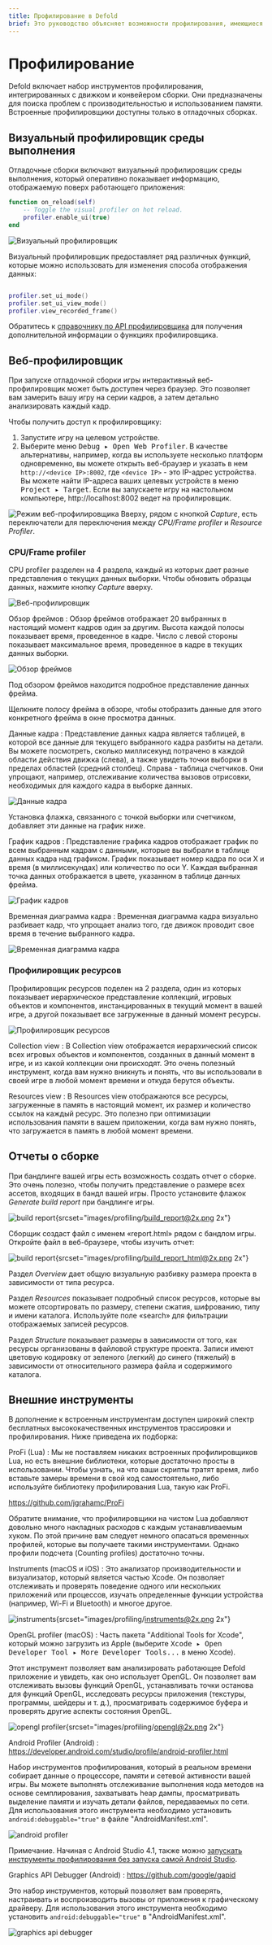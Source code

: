 ```yaml
---
title: Профилирование в Defold
brief: Это руководство объясняет возможности профилирования, имеющиеся в Defold. 
---
```


# Профилирование

Defold включает набор инструментов профилирования, интегрированных с движком и конвейером сборки. Они предназначены для поиска проблем с производительностью и использованием памяти. Встроенные профилировщики доступны только в отладочных сборках. 

## Визуальный профилировщик среды выполнения

Отладочные сборки включают визуальный профилировщик среды выполнения, который оперативно показывает информацию, отображаемую поверх работающего приложения: 

```lua
function on_reload(self)
    -- Toggle the visual profiler on hot reload.
    profiler.enable_ui(true)
end
```

![Визуальный профилировщик](images/profiling/visual_profiler.png)

Визуальный профилировщик предоставляет ряд различных функций, которые можно использовать для изменения способа отображения данных: 

```lua

profiler.set_ui_mode()
profiler.set_ui_view_mode()
profiler.view_recorded_frame()
```

Обратитесь к [справочнику по API профилировщика](/ref/stable/profiler/) для получения дополнительной информации о функциях профилировщика. 

## Веб-профилировщик

При запуске отладочной сборки игры интерактивный веб-профилировщик может быть доступен через браузер. Это позволяет вам замерить вашу игру на серии кадров, а затем детально анализировать каждый кадр. 

Чтобы получить доступ к профилировщику:

1. Запустите игру на целевом устройстве. 
2. Выберите меню <kbd> Debug ▸ Open Web Profiler</kbd>. В качестве альтернативы, например, когда вы используете несколько платформ одновременно, вы можете открыть веб-браузер и указать в нем `http://<device IP>:8002`, где `<device IP>` - это IP-адрес устройства. Вы можете найти IP-адреса ваших целевых устройств в меню <kbd>Project ▸ Target</kbd>. Если вы запускаете игру на настольном компьютере, http://localhost:8002 ведет на профилировщик. 

![Режим веб-профилировщика](images/profiling/webprofiler_mode.png)
Вверху, рядом с кнопкой *Capture*, есть переключатели для переключения между *CPU/Frame profiler* и *Resource Profiler*. 

### CPU/Frame profiler
CPU profiler разделен на 4 раздела, каждый из которых дает разные представления о текущих данных выборки. Чтобы обновить образцы данных, нажмите кнопку *Capture* вверху.

![Веб-профилировщик](images/profiling/webprofiler_page.png)

Обзор фреймов
: Обзор фреймов отображает 20 выбранных в настоящий момент кадров один за другим. Высота каждой полосы показывает время, проведенное в кадре. Число с левой стороны показывает максимальное время, проведенное в кадре в текущих данных выборки. 

  ![Обзор фреймов](images/profiling/webprofiler_frames_overview.png)

  Под обзором фреймов находится подробное представление данных фрейма.
  
  Щелкните полосу фрейма в обзоре, чтобы отобразить данные для этого конкретного фрейма в окне просмотра данных. 

Данные кадра
: Представление данных кадра является таблицей, в которой все данные для текущего выбранного кадра разбиты на детали. Вы можете посмотреть, сколько миллисекунд потрачено в каждой области действия движка (слева), а также увидеть точки выборки в пределах областей (средний столбец). Справа - таблица счетчиков. Они упрощают, например, отслеживание количества вызовов отрисовки, необходимых для каждого кадра в выборке данных.

  ![Данные кадра](images/profiling/webprofiler_frame_data.png)

  Установка флажка, связанного с точкой выборки или счетчиком, добавляет эти данные на график ниже.

График кадров
: Представление графика кадров отображает график по всем выбранным кадрам с данными, которые вы выбрали в таблице данных кадра над графиком. График показывает номер кадра по оси X и время (в миллисекундах) или количество по оси Y. Каждая выбранная точка данных отображается в цвете, указанном в таблице данных фрейма.

  ![График кадров](images/profiling/webprofiler_frames_plot.png)

Временная диаграмма кадра
: Временная диаграмма кадра визуально разбивает кадр, что упрощает анализ того, где движок проводит свое время в течение выбранного кадра. 

  ![Временная диаграмма кадра](images/profiling/webprofiler_frame_timechart.png)

### Профилировщик ресурсов
Профилировщик ресурсов поделен на 2 раздела, один из которых показывает иерархическое представление коллекций, игровых объектов и компонентов, инстанцированных в текущий момент в вашей игре, а другой показывает все загруженные в данный момент ресурсы. 

![Профилировщик ресурсов](images/profiling/webprofiler_resources_page.png)

Collection view
: В Collection view отображается иерархический список всех игровых объектов и компонентов, созданных в данный момент в игре, и из какой коллекции они происходят. Это очень полезный инструмент, когда вам нужно вникнуть и понять, что вы использовали в своей игре в любой момент времени и откуда берутся объекты.

Resources view
: В Resources view отображаются все ресурсы, загруженные в память в настоящий момент, их размер и количество ссылок на каждый ресурс. Это полезно при оптимизации использования памяти в вашем приложении, когда вам нужно понять, что загружается в память в любой момент времени.

## Отчеты о сборке

При бандлинге вашей игры есть возможность создать отчет о сборке. Это очень полезно, чтобы получить представление о размере всех ассетов, входящих в бандл вашей игры. Просто установите флажок *Generate build report* при бандлинге игры. 

![build report](images/profiling/build_report.png){srcset="images/profiling/build_report@2x.png 2x"}

Сборщик создаст файл с именем «report.html» рядом с бандлом игры. Откройте файл в веб-браузере, чтобы изучить отчет: 

![build report](images/profiling/build_report_html.png){srcset="images/profiling/build_report_html@2x.png 2x"}

Раздел *Overview* дает общую визуальную разбивку размера проекта в зависимости от типа ресурса.

Раздел *Resources* показывает подробный список ресурсов, которые вы можете отсортировать по размеру, степени сжатия, шифрованию, типу и имени каталога. Используйте поле «search» для фильтрации отображаемых записей ресурсов. 

Раздел *Structure* показывает размеры в зависимости от того, как ресурсы организованы в файловой структуре проекта. Записи имеют цветовую кодировку от зеленого (легкий) до синего (тяжелый) в зависимости от относительного размера файла и содержимого каталога. 

## Внешние инструменты

В дополнение к встроенным инструментам доступен широкий спектр бесплатных высококачественных инструментов трассировки и профилирования. Ниже приведена их подборка:

ProFi (Lua)
: Мы не поставляем никаких встроенных профилировщиков Lua, но есть внешние библиотеки, которые достаточно просты в использовании. Чтобы узнать, на что ваши скрипты тратят время, либо вставьте замеры времени в свой код самостоятельно, либо используйте библиотеку профилирования Lua, такую как ProFi. 

  https://github.com/jgrahamc/ProFi

  Обратите внимание, что профилировщики на чистом Lua добавляют довольно много накладных расходов с каждым устанавливаемым хуком. По этой причине вам следует немного опасаться временных профилей, которые вы получаете такими инструментами. Однако профили подсчета (Counting profiles) достаточно точны. 

Instruments (macOS и iOS) 
: Это анализатор производительности и визуализатор, который является частью Xcode. Он позволяет отслеживать и проверять поведение одного или нескольких приложений или процессов, изучать определенные функции устройства (например, Wi-Fi и Bluetooth) и многое другое. 

  ![instruments](images/profiling/instruments.png){srcset="images/profiling/instruments@2x.png 2x"}

OpenGL profiler (macOS)
: Часть пакета "Additional Tools for Xcode", который можно загрузить из Apple (выберите <kbd>Xcode ▸ Open Developer Tool ▸ More Developer Tools...</kbd> в меню Xcode).

   Этот инструмент позволяет вам анализировать работающее Defold приложение и увидеть, как оно использует OpenGL. Он позволяет вам отслеживать вызовы функций OpenGL, устанавливать точки останова для функций OpenGL, исследовать ресурсы приложения (текстуры, программы, шейдеры и т. д.), просматривать содержимое буфера и проверять другие аспекты состояния OpenGL. 

  ![opengl profiler](images/profiling/opengl.png){srcset="images/profiling/opengl@2x.png 2x"}

Android Profiler (Android)
: https://developer.android.com/studio/profile/android-profiler.html

  Набор инструментов профилирования, который в реальном времени собирает данные о процессоре, памяти и сетевой активности вашей игры. Вы можете выполнять отслеживание выполнения кода методов на основе семплирования, захватывать heap дампы, просматривать выделение памяти и изучать детали файлов, передаваемых по сети. Для использования этого инструмента необходимо установить `android:debuggable="true"` в файле "AndroidManifest.xml". 

  ![android profiler](images/profiling/android_profiler.png)

  Примечание. Начиная с Android Studio 4.1, также можно [запускать инструменты профилирования без запуска самой Android Studio](https://developer.android.com/studio/profile/android-profiler.html#standalone-profilers). 

Graphics API Debugger (Android)
: https://github.com/google/gapid

  Это набор инструментов, который позволяет вам проверять, настраивать и воспроизводить вызовы от приложения к графическому драйверу. Для использования этого инструмента необходимо установить `android:debuggable="true"` в "AndroidManifest.xml". 

  ![graphics api debugger](images/profiling/gapid.png)
